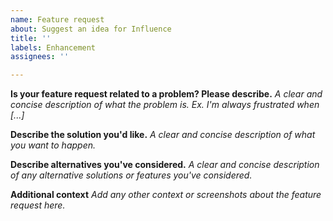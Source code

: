 ```yaml
---
name: Feature request
about: Suggest an idea for Influence
title: ''
labels: Enhancement
assignees: ''

---
```


**Is your feature request related to a problem? Please describe.**
*A clear and concise description of what the problem is. Ex. I'm always frustrated when [...]*

**Describe the solution you'd like.**
*A clear and concise description of what you want to happen.*

**Describe alternatives you've considered.**
*A clear and concise description of any alternative solutions or features you've considered.*

**Additional context**
*Add any other context or screenshots about the feature request here.*
